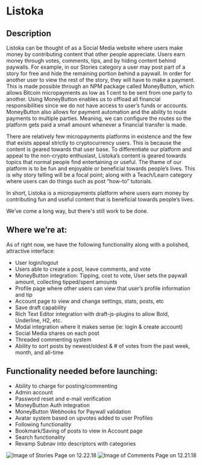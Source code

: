 # Listoka

## Description ##

Listoka can be thought of as a Social Media website where users make money by contributing content that other people appreciate. Users earn money through votes, comments, tips, and by hiding content behind paywalls. For example, in our Stories category a user may post part of a story for free and hide the remaining portion behind a paywall. In order for another user to view the rest of the story, they will have to make a payment. This is made possible through an NPM package called MoneyButton, which allows Bitcoin micropayments as low as 1 cent to be sent from one party to another. Using MoneyButton enables us to offload all financial responsibilities since we do not have access to user’s funds or accounts. MoneyButton also allows for payment automation and the ability to route payments to multiple parties. Meaning, we can configure the routes so the platform gets paid a small amount whenever a financial transfer is made. 

There are relatively few micropayments platforms in existence and the few that exists appeal strictly to cryptocurrency users. This is because the content is geared towards that user base. To differentiate our platform and appeal to the non-crypto enthusiast, Listoka’s content is geared towards topics that normal people find entertaining or useful. The theme of our platform is to be fun and enjoyable or beneficial towards people’s lives. This is why story telling will be a focal point; along with a Teach/Learn category where users can do things such as post “how-to” tutorials.

In short, Listoka is a micropayments platform where users earn money by contributing fun and useful content that is beneficial towards people’s lives. 

We’ve come a long way, but there's still work to be done. 

## Where we’re at: ##

As of right now, we have the following functionality along with a polished, attractive interface:

- User login/logout
- Users able to create a post, leave comments, and vote
- MoneyButton integration: Tipping, cost to vote, User sets the paywall amount, collecting tipped/spent amounts
- Profile page where other users can view that user’s profile information and tip
- Account page to view and change settings, stats, posts, etc
- Save draft capability
- Rich Text Editor integration with draft-js-plugins to allow Bold, Underline, H2, etc.
- Modal integration where it makes sense (ie: login & create account)
- Social Media shares on each post
- Threaded commenting system
- Ability to sort posts by newest/oldest & # of votes from the past week, month, and all-time

## Functionality needed before launching: ##
	
- Ability to charge for posting/commenting
- Admin account
- Password reset and e-mail verification
- MoneyButton Auth integration
- MoneyButton Webhooks for Paywall validation
- Avatar system based on upvotes added to user Profiles
- Following functionality
- Bookmark/Saving of posts to view in Account page
- Search functionality
- Revamp Subnav into descriptors with categories

![Image of Stories Page on 12.22.18](https://i.imgur.com/gLSdj73.png)
![Image of Comments Page on 12.21.18](https://i.imgur.com/p66fJGF.png)
